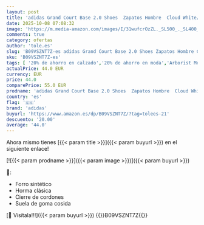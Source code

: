 ```yaml
---
layout: post
title: 'adidas Grand Court Base 2.0 Shoes  Zapatos Hombre  Cloud White/Core Black/Cloud White  43 1/3 EU'
date: 2025-10-08 07:08:32
image: 'https://m.media-amazon.com/images/I/31wufcrOzZL._SL500_._SL400_.jpg'
comments: true
category: ofertas
author: 'tole.es'
slug: 'B09VSZNT7Z-es adidas Grand Court Base 2.0 Shoes Zapatos Hombre Cloud...'
sku: 'B09VSZNT7Z-es'
tags: [ '20% de ahorro en calzado','20% de ahorro en moda','Arborist Merchandising Root','Moda','Moda Hombre','Prime Student -10% adicional en una selección de Moda','Self Service','Softlines | Shoes | Co-gender','Special Features Stores','Top Brands Shoes Selection','Zapatillas casual para hombre','Zapatillas deportivas y de moda para hombre','Zapato para hombre','Zapatos para hombre','Zapatos: -10% adicional en una selección de Moda','adidas','c8538d25-3af9-48d3-aeff-5f3ce5572a36_0','c8538d25-3af9-48d3-aeff-5f3ce5572a36_2701','c8538d25-3af9-48d3-aeff-5f3ce5572a36_3001','c8538d25-3af9-48d3-aeff-5f3ce5572a36_3901','c8538d25-3af9-48d3-aeff-5f3ce5572a36_4801','c8538d25-3af9-48d3-aeff-5f3ce5572a36_8301','zapatos','🇪🇸', ]
actualPrice: 44.0 EUR
currency: EUR
price: 44.0
comparePrice: 55.0 EUR
prodname: 'adidas Grand Court Base 2.0 Shoes  Zapatos Hombre  Cloud White/Core Black/Cloud White  43 1/3 EU'
country: 'es'
flag: '🇪🇸'
brand: 'adidas'
buyurl: 'https://www.amazon.es/dp/B09VSZNT7Z/?tag=tolees-21'
descuento: '20.00'
average: '44.0'
---
```


Ahora mismo tienes [{{< param title >}}]({{< param buyurl >}}) en el siguiente enlace!

[![{{< param prodname >}}]({{< param image >}})]({{< param buyurl >}})

🔎:

- Forro sintético
- Horma clásica
- Cierre de cordones
- Suela de goma cosida

[🛒 Visítala!!!]({{< param buyurl >}})
{{<world>}}B09VSZNT7Z{{</world>}}
